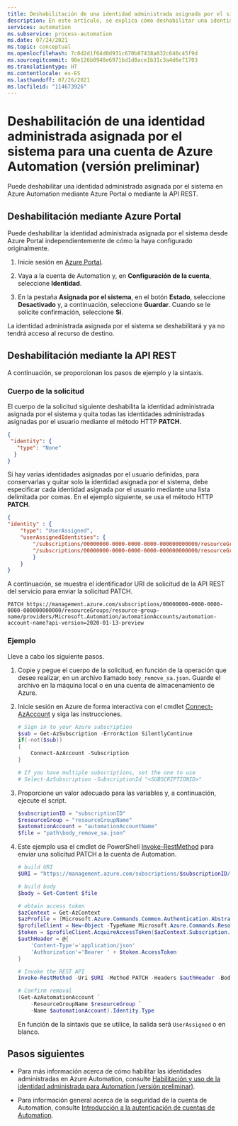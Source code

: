 ```yaml
---
title: Deshabilitación de una identidad administrada asignada por el sistema para una cuenta de Azure Automation (versión preliminar)
description: En este artículo, se explica cómo deshabilitar una identidad administrada asignada por el sistema para una cuenta de Azure Automation.
services: automation
ms.subservice: process-automation
ms.date: 07/24/2021
ms.topic: conceptual
ms.openlocfilehash: 7c0d2d1f64d0d931c670b87438a032c646c45f9d
ms.sourcegitcommit: 98e126b0948e6971bd1d0ace1b31c3a4d6e71703
ms.translationtype: HT
ms.contentlocale: es-ES
ms.lasthandoff: 07/26/2021
ms.locfileid: "114673926"
---
```

# <a name="disable-system-assigned-managed-identity-for-azure-automation-account-preview"></a>Deshabilitación de una identidad administrada asignada por el sistema para una cuenta de Azure Automation (versión preliminar)

Puede deshabilitar una identidad administrada asignada por el sistema en Azure Automation mediante Azure Portal o mediante la API REST.

## <a name="disable-using-the-azure-portal"></a>Deshabilitación mediante Azure Portal

Puede deshabilitar la identidad administrada asignada por el sistema desde Azure Portal independientemente de cómo la haya configurado originalmente.

1. Inicie sesión en [Azure Portal](https://portal.azure.com).

1. Vaya a la cuenta de Automation y, en **Configuración de la cuenta**, seleccione **Identidad**.

1. En la pestaña **Asignada por el sistema**, en el botón **Estado**, seleccione **Desactivado** y, a continuación, seleccione **Guardar**. Cuando se le solicite confirmación, seleccione **Sí**.

La identidad administrada asignada por el sistema se deshabilitará y ya no tendrá acceso al recurso de destino.

## <a name="disable-using-rest-api"></a>Deshabilitación mediante la API REST

A continuación, se proporcionan los pasos de ejemplo y la sintaxis.

### <a name="request-body"></a>Cuerpo de la solicitud

El cuerpo de la solicitud siguiente deshabilita la identidad administrada asignada por el sistema y quita todas las identidades administradas asignadas por el usuario mediante el método HTTP **PATCH**.

```json
{ 
 "identity": { 
   "type": "None" 
  } 
}

```

Si hay varias identidades asignadas por el usuario definidas, para conservarlas y quitar solo la identidad asignada por el sistema, debe especificar cada identidad asignada por el usuario mediante una lista delimitada por comas. En el ejemplo siguiente, se usa el método HTTP **PATCH**.

```json
{ 
"identity" : {
    "type": "UserAssigned",
    "userAssignedIdentities": {
        "/subscriptions/00000000-0000-0000-0000-000000000000/resourceGroups/resourceGroupName/providers/Microsoft.ManagedIdentity/userAssignedIdentities/firstIdentity": {},
        "/subscriptions/00000000-0000-0000-0000-000000000000/resourceGroups/resourceGroupName/providers/Microsoft.ManagedIdentity/userAssignedIdentities/secondIdentity": {}
        }
    }
}
```

A continuación, se muestra el identificador URI de solicitud de la API REST del servicio para enviar la solicitud PATCH.

```http
PATCH https://management.azure.com/subscriptions/00000000-0000-0000-0000-000000000000/resourceGroups/resource-group-name/providers/Microsoft.Automation/automationAccounts/automation-account-name?api-version=2020-01-13-preview
```

### <a name="example"></a>Ejemplo

Lleve a cabo los siguiente pasos.

1. Copie y pegue el cuerpo de la solicitud, en función de la operación que desee realizar, en un archivo llamado `body_remove_sa.json`. Guarde el archivo en la máquina local o en una cuenta de almacenamiento de Azure.

1. Inicie sesión en Azure de forma interactiva con el cmdlet [Connect-AzAccount](/powershell/module/Az.Accounts/Connect-AzAccount) y siga las instrucciones.

    ```powershell
    # Sign in to your Azure subscription
    $sub = Get-AzSubscription -ErrorAction SilentlyContinue
    if(-not($sub))
    {
        Connect-AzAccount -Subscription
    }
    
    # If you have multiple subscriptions, set the one to use
    # Select-AzSubscription -SubscriptionId "<SUBSCRIPTIONID>"
    ```

1. Proporcione un valor adecuado para las variables y, a continuación, ejecute el script.

    ```powershell
    $subscriptionID = "subscriptionID"
    $resourceGroup = "resourceGroupName"
    $automationAccount = "automationAccountName"
    $file = "path\body_remove_sa.json"
    ```

1. Este ejemplo usa el cmdlet de PowerShell [Invoke-RestMethod](/powershell/module/microsoft.powershell.utility/invoke-restmethod) para enviar una solicitud PATCH a la cuenta de Automation.

    ```powershell
    # build URI
    $URI = "https://management.azure.com/subscriptions/$subscriptionID/resourceGroups/$resourceGroup/providers/Microsoft.Automation/automationAccounts/$automationAccount`?api-version=2020-01-13-preview"
    
    # build body
    $body = Get-Content $file
    
    # obtain access token
    $azContext = Get-AzContext
    $azProfile = [Microsoft.Azure.Commands.Common.Authentication.Abstractions.AzureRmProfileProvider]::Instance.Profile
    $profileClient = New-Object -TypeName Microsoft.Azure.Commands.ResourceManager.Common.RMProfileClient -ArgumentList ($azProfile)
    $token = $profileClient.AcquireAccessToken($azContext.Subscription.TenantId)
    $authHeader = @{
        'Content-Type'='application/json'
        'Authorization'='Bearer ' + $token.AccessToken
    }
    
    # Invoke the REST API
    Invoke-RestMethod -Uri $URI -Method PATCH -Headers $authHeader -Body $body
    
    # Confirm removal
    (Get-AzAutomationAccount `
        -ResourceGroupName $resourceGroup `
        -Name $automationAccount).Identity.Type
    ```

    En función de la sintaxis que se utilice, la salida será `UserAssigned` o en blanco.

## <a name="next-steps"></a>Pasos siguientes

- Para más información acerca de cómo habilitar las identidades administradas en Azure Automation, consulte [Habilitación y uso de la identidad administrada para Automation (versión preliminar)](enable-managed-identity-for-automation.md).

- Para información general acerca de la seguridad de la cuenta de Automation, consulte [Introducción a la autenticación de cuentas de Automation](automation-security-overview.md).